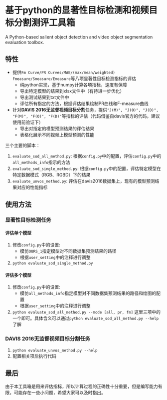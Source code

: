 # 基于python的显著性目标检测和视频目标分割测评工具箱

A Python-based salient object detection and video object segmentation evaluation toolbox.

## 特性

* 提供`Fm Curve/PR Curves/MAE/(max/mean/weighted) Fmeasure/Smeasure/Emeasure`等八项显著性目标检测指标的评估
    * 纯python实现，基于numpy计算各项指标，速度有保障
    * 导出特定模型的结果到xlsx文件中（有待进一步优化）
    * 导出测试结果到txt文件中
    * 评估所有指定的方法，根据评估结果绘制PR曲线和F-measure曲线
* 针对**DAVIS 2016无监督视频目标分割**任务，提供`"J(M)", "J(O)", "J(D)", "F(M)", "F(O)", "F(D)"`等指标的评估（代码借鉴自davis官方的代码，建议使用前验证下）
    * 导出对指定的模型预测结果的评估结果
    * 表格化展示不同视频上模型预测的性能

三个主要的脚本：

1. `evaluate_sod_all_method.py`: 根据`config.py`中的配置，评估`config.py`中的`all_methods_info`指示的方法
2. `evaluate_sod_single_method.py`: 根据`config.py`中的配置，评估特定模型在特定数据模式（RGB、RGBD）下的结果
3. `evaluate_unvos_method.py`: 评估在davis2016数据集上，现有的模型预测结果对应的性能指标

## 使用方法

### 显著性目标检测任务

#### 评估单个模型

1. 修改`config.py`中的设置:
    * 模仿`OURS_1`指定模型对不同数据集预测结果的路径
    * 根据`user_setting`中的注释进行调整
2. `python evaluate_sod_single_method.py`

#### 评估多个模型

1. 修改`config.py`中的设置:
    * 模仿`all_methods_info`指定模型对不同数据集预测结果的路径和绘图的配置
    * 根据`user_setting`中的注释进行调整
2. `python evaluate_sod_all_method.py --mode [all, pr, fm]` 这里三项中的一个即可。具体含义可以通过`python evaluate_sod_all_method.py --help`了解


### DAVIS 2016无监督视频目标分割任务

1. `python evaluate_unvos_method.py --help`
2. 配置相关项后执行代码

## 最后

由于本工具箱是用来评估指标，所以计算过程的正确性十分重要，但是编写能力有限，可能存在一些小问题，希望大家可以及时指出。
